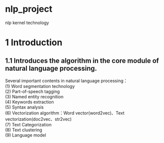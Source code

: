 # nlp_project  
  nlp kernel technology  
# 1 Introduction    
## 1.1 Introduces the algorithm in the core module of natural language processing.   
  Several important contents in natural language processing：    
	  (1)   Word segmentation technology    
		(2)   Part-of-speech tagging    
		(3)   Named entity recognition    
		(4)   Keywords extraction    
		(5)   Syntax analysis    
		(6)   Vectorization algorithm：Word vector(word2vec)、Text vectorization(doc2vec、str2vec)       
		(7)   Text Categorization   
		(8)   Text clustering   
		(9)   Language model  
